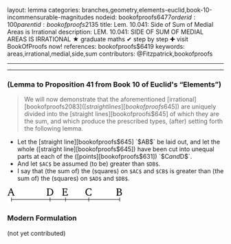 layout: lemma
categories: branches,geometry,elements-euclid,book-10-incommensurable-magnitudes
nodeid: bookofproofs$6477
orderid: 100
parentid: bookofproofs$2135
title: Lem. 10.041: Side of Sum of Medial Areas is Irrational
description: LEM. 10.041: SIDE OF SUM OF MEDIAL AREAS IS IRRATIONAL &#9733; graduate maths &#10004; step by step &#10010; visit BookOfProofs now!
references: bookofproofs$6419
keywords: areas,irrational,medial,side,sum
contributors: @Fitzpatrick,bookofproofs

---


---

### (Lemma to Proposition 41 from Book 10 of Euclid's “Elements”)

> We will now demonstrate that the aforementioned [irrational][bookofproofs$2083] ([straight lines][bookofproofs$645]) are uniquely divided into the [straight lines][bookofproofs$645] of which they are the sum, and which produce the prescribed types, (after) setting forth the following lemma.

* Let the [straight line][bookofproofs$645] `$AB$` be laid out, and let the whole ([straight line][bookofproofs$645]) have been cut into unequal parts at each of the ([points][bookofproofs$631]) `$C$` and `$D$`. 
* And let `$AC$` be assumed (to be) greater than `$DB$`. 
* I say that (the sum of) the (squares) on `$AC$` and `$CB$` is greater than (the sum of) the (squares) on `$AD$` and `$DB$`.

![fig041ae](https://github.com/bookofproofs/bookofproofs.github.io/blob/main/_sources/_assets/images/euclid/Book10/fig041ae.png?raw=true)



### Modern Formulation

(not yet contributed)
